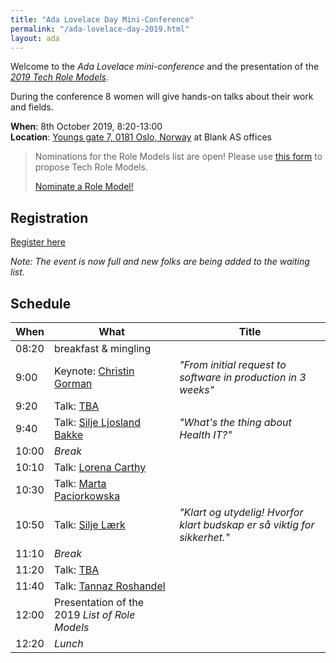 ```yaml
---
title: "Ada Lovelace Day Mini-Conference"
permalink: "/ada-lovelace-day-2019.html"
layout: ada
---
```


Welcome to the _Ada Lovelace mini-conference_ and the presentation of the [_2019 Tech Role Models_](https://www.digi.no/artikler/patricia-aas-arrangerer-pris-for-kvinner-som-faktisk-jobber-i-it/471216).

During the conference 8 women will give hands-on talks about their work and fields.

**When**: 8th October 2019, 8:20-13:00  
**Location**: [Youngs gate 7, 0181 Oslo, Norway](https://goo.gl/maps/E5re8jL5EGzmPW5R7) at Blank AS offices 

> Nominations for the Role Models list are open!
> Please use [this form](https://forms.gle/jCMJEj5HcTzs5p8JA) to propose Tech Role Models.
>
> <a href="https://forms.gle/jCMJEj5HcTzs5p8JA" target="_blank" class="btn btn-dark">Nominate a Role Model!</a>


## Registration

<a href="https://www.meetup.com/de-DE/Tech-Women-Norway/events/264108718/" class="btn btn-dark">Register here</a>

_Note: The event is now full and new folks are being added to the waiting list._

## Schedule

| When  | What                                           | Title |
| ----- | -----------------------------------------------| ----- |
| 08:20 | breakfast &amp; mingling                       |       |
| 9:00  | Keynote: [Christin Gorman][1]                  | _"From initial request to software in production in 3 weeks"_      |
| 9:20  | Talk: [TBA][2]                                 |       |
| 9:40  | Talk: [Silje Ljosland Bakke][3]                | _"What's the thing about Health IT?"_ |
| 10:00 | _Break_                                        |       |
| 10:10 | Talk: [Lorena Carthy][4]                       |       |
| 10:30 | Talk: [Marta Paciorkowska][5]                  |       |
| 10:50 | Talk: [Silje Lærk][6]                          | _"Klart og utydelig! Hvorfor klart budskap er så viktig for sikkerhet."_ |
| 11:10 | _Break_                                        |       |
| 11:20 | Talk: [TBA][7]                                 |       |
| 11:40 | Talk: [Tannaz Roshandel][8]                    |       |
| 12:00 | Presentation of the 2019 _List of Role Models_ |       |
| 12:20 | _Lunch_                                        |       |

[1]: https://twitter.com/ChristinGorman
[2]: https://techwomen.no
[3]: https://twitter.com/siljelb
[4]: https://twitter.com/acdlola
[5]: https://twitter.com/a_meba
[6]: https://twitter.com/siljel
[7]: https://techwomen.no
[8]: https://twitter.com/tannaznvr
